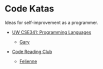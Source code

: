 # Code Katas

Ideas for self-improvement as a programmer.

- [UW CSE341: Programming Languages](https://courses.cs.washington.edu/courses/cse341/19sp/)
  - [Gary](https://twitter.com/garybernhardt/status/1266478538825142272)

- [Code Reading Club](https://github.com/neontribe/code-reading-club/)
  - [Felienne](https://www.felienne.com/archives/6472)

